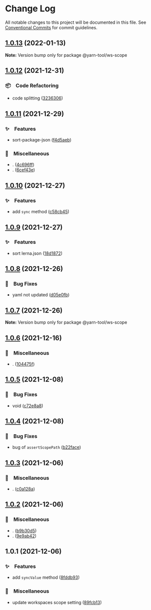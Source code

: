 # Change Log

All notable changes to this project will be documented in this file.
See [Conventional Commits](https://conventionalcommits.org) for commit guidelines.

## [1.0.13](https://github.com/bluelovers/ws-yarn-workspaces/compare/@yarn-tool/ws-scope@1.0.12...@yarn-tool/ws-scope@1.0.13) (2022-01-13)

**Note:** Version bump only for package @yarn-tool/ws-scope





## [1.0.12](https://github.com/bluelovers/ws-yarn-workspaces/compare/@yarn-tool/ws-scope@1.0.11...@yarn-tool/ws-scope@1.0.12) (2021-12-31)


### 📦　Code Refactoring

* code splitting ([3236306](https://github.com/bluelovers/ws-yarn-workspaces/commit/323630687dcfaa851cd65176d446d55f74a1dd3b))





## [1.0.11](https://github.com/bluelovers/ws-yarn-workspaces/compare/@yarn-tool/ws-scope@1.0.10...@yarn-tool/ws-scope@1.0.11) (2021-12-29)


### ✨　Features

* sort-package-json ([f4d5aeb](https://github.com/bluelovers/ws-yarn-workspaces/commit/f4d5aebd088b1887781fb225fb5022266d80012f))


### 🔖　Miscellaneous

* . ([4c696ff](https://github.com/bluelovers/ws-yarn-workspaces/commit/4c696ffe958b9177b75c8c79a3ca9bf0d639ed64))
* . ([6cef43e](https://github.com/bluelovers/ws-yarn-workspaces/commit/6cef43eebbaddf5278f005ff06125359fc8042f8))





## [1.0.10](https://github.com/bluelovers/ws-yarn-workspaces/compare/@yarn-tool/ws-scope@1.0.9...@yarn-tool/ws-scope@1.0.10) (2021-12-27)


### ✨　Features

* add `sync` method ([c58cb45](https://github.com/bluelovers/ws-yarn-workspaces/commit/c58cb45ef8aabd07bb2a1d8b461f1cae34a06ccb))





## [1.0.9](https://github.com/bluelovers/ws-yarn-workspaces/compare/@yarn-tool/ws-scope@1.0.8...@yarn-tool/ws-scope@1.0.9) (2021-12-27)


### ✨　Features

* sort lerna.json ([18d1872](https://github.com/bluelovers/ws-yarn-workspaces/commit/18d1872fd3412114ab197787c8dfd51bc0760a84))





## [1.0.8](https://github.com/bluelovers/ws-yarn-workspaces/compare/@yarn-tool/ws-scope@1.0.7...@yarn-tool/ws-scope@1.0.8) (2021-12-26)


### 🐛　Bug Fixes

* yaml not updated ([d05e0fb](https://github.com/bluelovers/ws-yarn-workspaces/commit/d05e0fb116ee1c5ff37698794d79efd1b00cc9db))





## [1.0.7](https://github.com/bluelovers/ws-yarn-workspaces/compare/@yarn-tool/ws-scope@1.0.6...@yarn-tool/ws-scope@1.0.7) (2021-12-26)

**Note:** Version bump only for package @yarn-tool/ws-scope





## [1.0.6](https://github.com/bluelovers/ws-yarn-workspaces/compare/@yarn-tool/ws-scope@1.0.5...@yarn-tool/ws-scope@1.0.6) (2021-12-16)


### 🔖　Miscellaneous

* . ([104475f](https://github.com/bluelovers/ws-yarn-workspaces/commit/104475f2baa62e53dcc4cd6f3fb3a425cba1c88d))





## [1.0.5](https://github.com/bluelovers/ws-yarn-workspaces/compare/@yarn-tool/ws-scope@1.0.4...@yarn-tool/ws-scope@1.0.5) (2021-12-08)


### 🐛　Bug Fixes

* void ([c72e8a8](https://github.com/bluelovers/ws-yarn-workspaces/commit/c72e8a8e854d707bb8964285859bde573187f88a))





## [1.0.4](https://github.com/bluelovers/ws-yarn-workspaces/compare/@yarn-tool/ws-scope@1.0.3...@yarn-tool/ws-scope@1.0.4) (2021-12-08)


### 🐛　Bug Fixes

* bug of `assertScopePath` ([b22face](https://github.com/bluelovers/ws-yarn-workspaces/commit/b22face81a050e30eaa2f358b659640be101b9e5))





## [1.0.3](https://github.com/bluelovers/ws-yarn-workspaces/compare/@yarn-tool/ws-scope@1.0.2...@yarn-tool/ws-scope@1.0.3) (2021-12-06)


### 🔖　Miscellaneous

* . ([c0a128a](https://github.com/bluelovers/ws-yarn-workspaces/commit/c0a128a4599b57a38f1633e6b588ed0abb3d653f))





## [1.0.2](https://github.com/bluelovers/ws-yarn-workspaces/compare/@yarn-tool/ws-scope@1.0.1...@yarn-tool/ws-scope@1.0.2) (2021-12-06)


### 🔖　Miscellaneous

* . ([b9b30d5](https://github.com/bluelovers/ws-yarn-workspaces/commit/b9b30d5931743f5c70be9aae37675cec9a5346ad))
* . ([9e9ab42](https://github.com/bluelovers/ws-yarn-workspaces/commit/9e9ab422c73d902a29d6b59761930affa6397ba3))





## 1.0.1 (2021-12-06)


### ✨　Features

* add `syncValue` method ([8fddb93](https://github.com/bluelovers/ws-yarn-workspaces/commit/8fddb93796181c555deefdc8e6f4598793c38ca2))


### 🔖　Miscellaneous

* update workspaces scope setting ([89fcb13](https://github.com/bluelovers/ws-yarn-workspaces/commit/89fcb13dd85db3f5b1f2df4f2f4c9bdf1c29b169))
